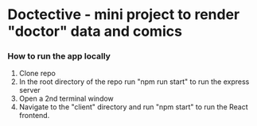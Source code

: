 # Doctective - mini project to render "doctor" data and comics

### How to run the app locally

1. Clone repo
2. In the root directory of the repo run "npm run start" to run the express server
3. Open a 2nd terminal window 
4. Navigate to the "client" directory and run "npm start" to run the React frontend.
